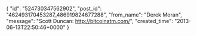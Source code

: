  {
   "id": "524730347562902",
   "post_id": "462493170453287_486919824677288",
   "from_name": "Derek Moran",
   "message": "Scott Duncan: http://bitcoinatm.com/",
   "created_time": "2013-06-13T22:50:46+0000"
 }
